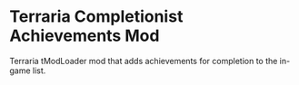 # Terraria Completionist Achievements Mod

Terraria tModLoader mod that adds achievements for completion to the in-game list.
